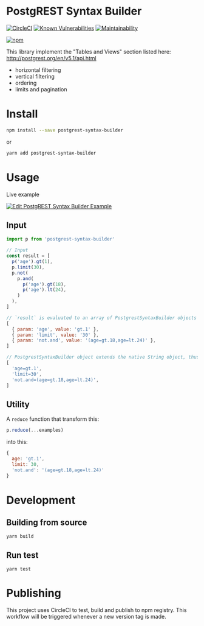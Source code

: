 # PostgREST Syntax Builder

[![CircleCI](https://circleci.com/gh/amoshydra/postgrest-syntax-builder.svg?style=svg)](https://circleci.com/gh/amoshydra/postgrest-syntax-builder)
[![Known Vulnerabilities](https://snyk.io/test/github/amoshydra/postgrest-syntax-builder/badge.svg?targetFile=package.json)](https://snyk.io/test/github/amoshydra/postgrest-syntax-builder?targetFile=package.json)
[![Maintainability](https://api.codeclimate.com/v1/badges/45829fe93b3b9e209ba4/maintainability)](https://codeclimate.com/github/amoshydra/postgrest-syntax-builder/maintainability)

[![npm](https://nodei.co/npm/postgrest-syntax-builder.png?downloads=true&downloadRank=true&stars=true)](https://www.npmjs.com/package/postgrest-syntax-builder)

This library implement the "Tables and Views" section listed here: http://postgrest.org/en/v5.1/api.html
- horizontal filtering
- vertical filtering
- ordering
- limits and pagination

# Install
```sh
npm install --save postgrest-syntax-builder
```

or

```sh
yarn add postgrest-syntax-builder
```

# Usage
Live example

[![Edit PostgREST Syntax Builder Example](https://codesandbox.io/static/img/play-codesandbox.svg)](https://codesandbox.io/s/k3pjrzv21v?expanddevtools=1&module=%2Fsrc%2Findex.js)

## Input
```js
import p from 'postgrest-syntax-builder'

// Input
const result = [
  p('age').gt(1),
  p.limit(30),
  p.not(
    p.and(
      p('age').gt(18),
      p('age').lt(24),
    )
  ),
]

// `result` is evaluated to an array of PostgrestSyntaxBuilder objects
[
  { param: 'age', value: 'gt.1' },
  { param: 'limit', value: '30' },
  { param: 'not.and', value: '(age=gt.18,age=lt.24)' },
]

// PostgrestSyntaxBuilder object extends the native String object, thus it can also be treated and used as String
[
  'age=gt.1',
  'limit=30',
  'not.and=(age=gt.18,age=lt.24)',
]
```


## Utility
A `reduce` function that transform this:
```js
p.reduce(...examples)
```

into this:
```js
{
  age: 'gt.1',
  limit: 30,
  'not.and': '(age=gt.18,age=lt.24)'
}
```

# Development

## Building from source
```
yarn build
```

## Run test
```
yarn test
```

# Publishing

This project uses CircleCI to test, build and publish to npm registry. This workflow will be triggered whenever a new version tag is made.
